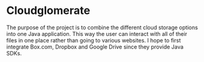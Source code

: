 Cloudglomerate
==============

The purpose of the project is to combine the different cloud storage options into one Java application.
This way the user can interact with all of their files in one place rather than going to various websites.
I hope to first integrate Box.com, Dropbox and Google Drive since they provide Java SDKs.